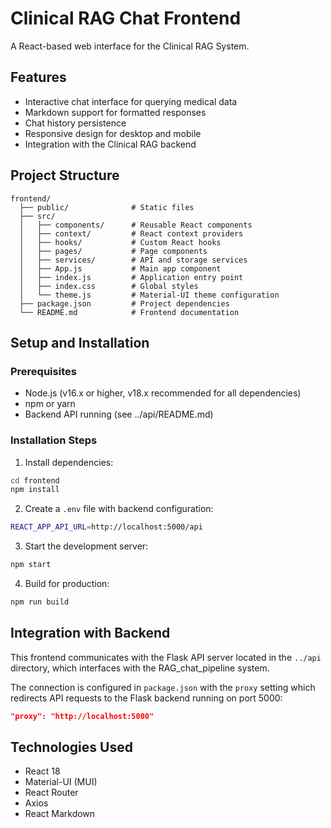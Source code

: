 # Clinical RAG Chat Frontend

A React-based web interface for the Clinical RAG System.

## Features

- Interactive chat interface for querying medical data
- Markdown support for formatted responses
- Chat history persistence
- Responsive design for desktop and mobile
- Integration with the Clinical RAG backend

## Project Structure

```
frontend/
  ├── public/              # Static files
  ├── src/
  │   ├── components/      # Reusable React components
  │   ├── context/         # React context providers
  │   ├── hooks/           # Custom React hooks
  │   ├── pages/           # Page components
  │   ├── services/        # API and storage services
  │   ├── App.js           # Main app component
  │   ├── index.js         # Application entry point
  │   ├── index.css        # Global styles
  │   └── theme.js         # Material-UI theme configuration
  ├── package.json         # Project dependencies
  └── README.md            # Frontend documentation
```

## Setup and Installation

### Prerequisites

- Node.js (v16.x or higher, v18.x recommended for all dependencies)
- npm or yarn
- Backend API running (see ../api/README.md)

### Installation Steps

1. Install dependencies:

```bash
cd frontend
npm install
```

2. Create a `.env` file with backend configuration:

```bash
REACT_APP_API_URL=http://localhost:5000/api
```

3. Start the development server:

```bash
npm start
```

4. Build for production:

```bash
npm run build
```

## Integration with Backend

This frontend communicates with the Flask API server located in the `../api` directory, which interfaces with the RAG_chat_pipeline system.

The connection is configured in `package.json` with the `proxy` setting which redirects API requests to the Flask backend running on port 5000:

```json
"proxy": "http://localhost:5000"
```

## Technologies Used

- React 18
- Material-UI (MUI)
- React Router
- Axios
- React Markdown
